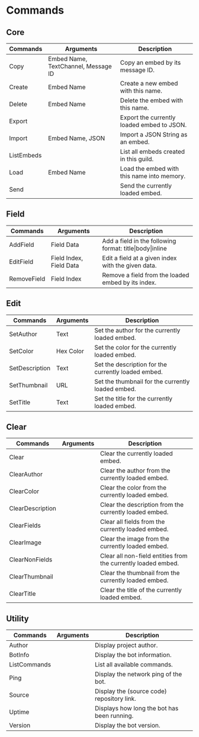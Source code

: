 # Commands

## Core
| Commands   | Arguments                           | Description                                |
| ---------- | ----------------------------------- | ------------------------------------------ |
| Copy       | Embed Name, TextChannel, Message ID | Copy an embed by its message ID.           |
| Create     | Embed Name                          | Create a new embed with this name.         |
| Delete     | Embed Name                          | Delete the embed with this name.           |
| Export     | <none>                              | Export the currently loaded embed to JSON. |
| Import     | Embed Name, JSON                    | Import a JSON String as an embed.          |
| ListEmbeds | <none>                              | List all embeds created in this guild.     |
| Load       | Embed Name                          | Load the embed with this name into memory. |
| Send       | <none>                              | Send the currently loaded embed.           |

## Field
| Commands    | Arguments               | Description                                            |
| ----------- | ----------------------- | ------------------------------------------------------ |
| AddField    | Field Data              | Add a field in the following format: title\|body\|inline |
| EditField   | Field Index, Field Data | Edit a field at a given index with the given data.     |
| RemoveField | Field Index             | Remove a field from the loaded embed by its index.     |

## Edit
| Commands       | Arguments | Description                                         |
| -------------- | --------- | --------------------------------------------------- |
| SetAuthor      | Text      | Set the author for the currently loaded embed.      |
| SetColor       | Hex Color | Set the color for the currently loaded embed.       |
| SetDescription | Text      | Set the description for the currently loaded embed. |
| SetThumbnail   | URL       | Set the thumbnail for the currently loaded embed.   |
| SetTitle       | Text      | Set the title for the currently loaded embed.       |

## Clear
| Commands         | Arguments | Description                                                   |
| ---------------- | --------- | ------------------------------------------------------------- |
| Clear            | <none>    | Clear the currently loaded embed.                             |
| ClearAuthor      | <none>    | Clear the author from the currently loaded embed.             |
| ClearColor       | <none>    | Clear the color from the currently loaded embed.              |
| ClearDescription | <none>    | Clear the description from the currently loaded embed.        |
| ClearFields      | <none>    | Clear all fields from the currently loaded embed.             |
| ClearImage       | <none>    | Clear the image from the currently loaded embed.              |
| ClearNonFields   | <none>    | Clear all non-field entities from the currently loaded embed. |
| ClearThumbnail   | <none>    | Clear the thumbnail from the currently loaded embed.          |
| ClearTitle       | <none>    | Clear the title of the currently loaded embed.                |

## Utility
| Commands     | Arguments | Description                                 |
| ------------ | --------- | ------------------------------------------- |
| Author       | <none>    | Display project author.                     |
| BotInfo      | <none>    | Display the bot information.                |
| ListCommands | <none>    | List all available commands.                |
| Ping         | <none>    | Display the network ping of the bot.        |
| Source       | <none>    | Display the (source code) repository link.  |
| Uptime       | <none>    | Displays how long the bot has been running. |
| Version      | <none>    | Display the bot version.                    |
